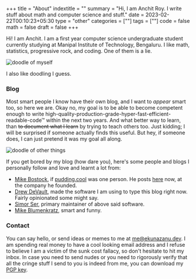 +++
title = "About"
indextitle = ""
summary = "Hi, I am Anchit Roy. I write stuff about math and computer science and stuff."
date = 2023-02-22T00:10:23+05:30
type = "other"
categories = [""]
tags = [""]
code = false
math = false
draft = false
+++

Hi! I am Anchit. I am a first year computer science undergraduate student currently studying at Manipal Institute of Technology, Bengaluru. I like math, statistics, progressive rock, and coding. One of them is a lie.

![doodle of myself]()

I also like doodling I guess.

### Blog

Most smart people I know have their own blog, and I want to *appear* smart too, so here we are. Okay no, my goal is to be able to become competent enough to write high-quality-production-grade-hyper-fast-efficient-readable-code™ within the next two years. And what better way to learn, than ~~to document what I learn~~ by trying to teach others too. Just kidding; I will be surprised if someone actually finds this useful. But hey, if someone does, I can just pretend it was my goal all along.

![doodle of other things]()

If you get bored by my blog (how dare you), here's some people and blogs I personally follow and love and learnt a lot from:
* [Mike Bostock](https://bost.ocks.org/mike/), if [pudding.cool](https://pudding.cool/) was one person. He posts [here](https://observablehq.com/@mbostock) now, at the company he founded.
* [Drew DeVault](https://drewdevault.com), made the software I am using to type this blog right now. Fairly opinionated some might say.
* [Simor Ser](https://emersion.fr), primary maintainer of above said software.
* [Mike Blumenkratz](https://www.supergoodcode.com/), smart and funny.

### Contact
You can say hello, or send ideas or memes to me at [me@ekunazanu.dev](mailto:me@ekunazanu.dev). I am spending real money to have a cool looking email address and I refuse to believe I am a victim of the sunk cost fallacy, so don't hesitate to hit my inbox. In case you need to send nudes or you need to rigorously verify that all the cringe stuff I send to you is indeed from me, you can download my [PGP key](/misc/public.ekunazanu.key).
